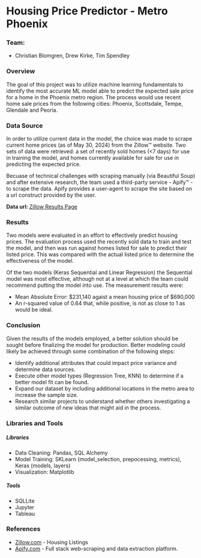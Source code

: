 # Housing Price Predictor - Metro Phoenix

<h3>Team:</h3>
<ul>
    <li>Christian Blomgren, Drew Kirke, Tim Spendley</li>
</ul>

<h3>Overview</h3>
<P>The goal of this project was to utilize machine learning fundamentals to identify the most accurate ML model able 
to predict the expected sale price for a home in the Phoenix metro region. The process would use recent home sale prices from the following cities: Phoenix, Scottsdale, Tempe, Glendale and Peoria.</p>

<h3>Data Source</h3>

<p>In order to utilize current data in the model, the choice was made to scrape current home prices (as of May 30, 2024) from the Zillow&trade; website. Two sets of data were retrieved: a set of recently sold homes (&lt;7 days) for use in training the model, and homes currently available for sale for use in predicting the expected price.<p>

<p>Becuase of technical challenges with scraping manually (via Beautiful Soup) and after extensive research, the team used a third-party service - Apify&trade; - to scrape the data. Apify provides a user-agent to scrape the site based on a url construct provided by the user.</p>

<b>Data url: </b><a href="https://www.zillow.com/phoenix-az/sold/?searchQueryState=%7B%22pagination%22%3A%7B%7D%2C%22isMapVisible%22%3Atrue%2C%22mapBounds%22%3A%7B%22west%22%3A-112.63061986914062%2C%22east%22%3A-111.55121313085937%2C%22south%22%3A33.28514328583089%2C%22north%22%3A33.925649143779%7D%2C%22regionSelection%22%3A%5B%7B%22regionId%22%3A40326%2C%22regionType%22%3A6%7D%2C%7B%22regionId%22%3A47958%2C%22regionType%22%3A6%7D%2C%7B%22regionId%22%3A54346%2C%22regionType%22%3A6%7D%2C%7B%22regionId%22%3A18298%2C%22regionType%22%3A6%7D%2C%7B%22regionId%22%3A40298%2C%22regionType%22%3A6%7D%5D%2C%22filterState%22%3A%7B%22sort%22%3A%7B%22value%22%3A%22globalrelevanceex%22%7D%2C%22ah%22%3A%7B%22value%22%3Atrue%7D%2C%22rs%22%3A%7B%22value%22%3Atrue%7D%2C%22fsba%22%3A%7B%22value%22%3Afalse%7D%2C%22fsbo%22%3A%7B%22value%22%3Afalse%7D%2C%22nc%22%3A%7B%22value%22%3Afalse%7D%2C%22cmsn%22%3A%7B%22value%22%3Afalse%7D%2C%22auc%22%3A%7B%22value%22%3Afalse%7D%2C%22fore%22%3A%7B%22value%22%3Afalse%7D%7D%2C%22isListVisible%22%3Atrue%7D">Zillow Results Page</a>


<h3>Results</h3>
<p>Two models were evaluated in an effort to effectively predict housing prices. The evaluation process used the recently sold data
to train and test the model, and then was run against homes listed for sale to predict their listed price. This was compared with the actual listed price to determine the effectiveness of the model.</p>

<p>Of the two models (Keras Sequential and Linear Regression) the Sequential model was most effective, although not at a level at which the team could recommend putting the model into use. The measurement results were:</p>
<ul>
    <li>Mean Absolute Error: $231,140 agaist a mean housing price of $690,000</li>
    <li>An r-squared value of 0.64 that, while positive, is not as close to 1 as would be ideal.</li>
</ul>

<h3>Conclusion</h3>
<p>Given the results of the models employed, a better solution should be sought before finalizing the model for production. Better modeling could likely be achieved through some combination of the following steps:</p>
<ul>
    <li>Identify additional attributes that could impact price variance and determine data sources.</li>
    <li>Execute other model types (Regression Tree, KNN) to determine if a better model fit can be found.</li>
    <li>Expand our dataset by including additional locations in the metro area to increase the sample size.</li>
    <li>Research similar projects to understand whether others investigating a similar outcome of new ideas that 
    might aid in the process.</li>
</ul>


<h3>Libraries and Tools</h3>
<h5>Libraries</h5>
<ul>
    <li>Data Cleaning: Pandas, SQL Alchemy</li>
    <li>Model Training: SKLearn (model_selection, prepocessing, metrics), Keras (models, layers)</li>
    <li>Visualization: Matplotlib</li>
</ul>

<h5>Tools</h5>
<ul>
    <li>SQLLite</li>
    <li>Jupyter</li>
    <li>Tableau</li>
</ul>

<h3>References</h3>
<ul>
    <li><a href="https://www.zillow.com/">Zillow.com</a> - Housing Listings
    <li><a href="https://apify.com/">Apify.com</a> - Full stack web-scraping and data extraction platform.
<ul>
